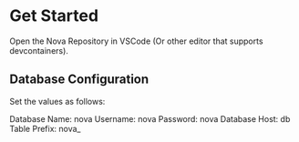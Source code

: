 # Get Started

Open the Nova Repository in VSCode (Or other editor that supports devcontainers).

## Database Configuration

Set the values as follows:

Database Name: nova
Username: nova
Password: nova
Database Host: db
Table Prefix: nova_